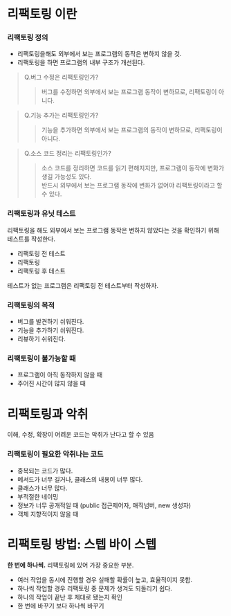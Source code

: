 # 리팩토링 이란

### 리팩토링 정의
- 리팩토링을해도 외부에서 보는 프로그램의 동작은 변하지 않을 것.
- 리팩토링을 하면 프로그램의 내부 구조가 개선된다.

>  Q.버그 수정은 리팩토링인가?  
> > 버그를 수정하면 외부에서 보는 프로그램 동작이 변하므로, 리팩토링이 아니다.

> Q.기능 추가는 리팩토링인가?
> > 기능을 추가하면 외부에서 보는 프로그램의 동작이 변하므로, 리팩토링이 아니다.

> Q.소스 코드 정리는 리팩토링인가?
> > 소스 코드를 정리하면 코드를 읽기 편해지지만, 프로그램이 동작에 변화가 생길 가능성도 있다.  
> > 반드시 외부에서 보는 프로그램 동작에 변화가 없어야 리팩토링이라고 할 수 있다.

### 리팩토링과 유닛 테스트
리팩토링을 해도 외부에서 보는 프로그램 동작은 변하지 않았다는 것을 확인하기 위해 테스트를 작성한다.
- 리팩토링 전 테스트
- 리팩토링
- 리팩토링 후 테스트

테스트가 없는 프로그램은 리팩토링 전 테스트부터 작성하자.

### 리팩토링의 목적
- 버그를 발견하기 쉬워진다.
- 기능을 추가하기 쉬워진다.
- 리뷰하기 쉬워진다.

### 리팩토링이 불가능할 때
- 프로그램이 아직 동작하지 않을 때
- 주어진 시간이 많지 않을 때

# 리팩토링과 악취
이해, 수정, 확장이 어려운 코드는 악취가 난다고 할 수 있음

### 리팩토링이 필요한 악취나는 코드
- 중복되는 코드가 많다.
- 메서드가 너무 길거나, 클래스의 내용이 너무 많다.
- 클래스가 너무 많다.
- 부적절한 네이밍
- 정보가 너무 공개적일 때 (public 접근제어자, 매직넘버, new 생성자)
- 객체 지향적이지 않을 때

# 리팩토링 방법: 스텝 바이 스텝

__한 번에 하나씩.__ 리팩토링에 있어 가장 중요한 부분.

- 여러 작업을 동시에 진행할 경우 실패할 확률이 높고, 효율적이지 못함.
- 하나씩 작업할 경우 리팩토링 중 문제가 생겨도 되돌리기 쉽다.
- 하나의 작업이 끝난 후 제대로 됐는지 확인
- 한 번에 바꾸기 보다 하나씩 바꾸기